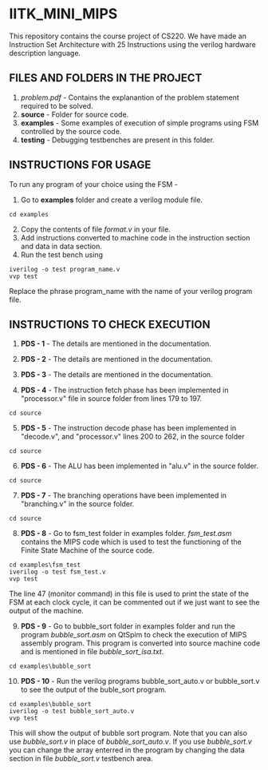 # IITK_MINI_MIPS
This repository contains the course project of CS220. We have made an Instruction Set Architecture with 25 Instructions using the verilog hardware description language.

## FILES AND FOLDERS IN THE PROJECT
1) *problem.pdf* - Contains the explanantion of the problem statement required to be solved.
2) **source** - Folder for source code.
3) **examples** - Some examples of execution of simple programs using FSM controlled by the source code.
4) **testing** - Debugging testbenches are present in this folder.


## INSTRUCTIONS FOR USAGE
To run any program of your choice using the FSM -
1) Go to **examples** folder and create a verilog module file.
```
cd examples
```
2) Copy the contents of file *format.v* in your file.
3) Add instructions converted to machine code in the instruction section and data in data section.
4) Run the test bench using
```
iverilog -o test program_name.v
vvp test
```
Replace the phrase program_name with the name of your verilog program file.

## INSTRUCTIONS TO CHECK EXECUTION
1) **PDS - 1** -  The details are mentioned in the documentation.

2) **PDS - 2** -  The details are mentioned in the documentation.

3) **PDS - 3** -  The details are mentioned in the documentation.

4) **PDS - 4** -  The instruction fetch phase has been implemented in "processor.v" file in source folder from lines 179 to 197.
```
cd source
```

5) **PDS - 5** -  The instruction decode phase has been implemented in "decode.v", and "processor.v" lines 200 to 262, in the source folder
```
cd source
```

6) **PDS - 6** - The ALU has been implemented in "alu.v" in the source folder.
```
cd source
```

7) **PDS - 7** - The branching operations have been implemented in "branching.v" in the source folder.
```
cd source
```

8) **PDS - 8** - Go to fsm_test folder in examples folder. *fsm_test.asm* contains the MIPS code which is used to test the functioning of the Finite State Machine of the source code.
```
cd examples\fsm_test
iverilog -o test fsm_test.v
vvp test
```
The line 47 (monitor command) in this file is used to print the state of the FSM at each clock cycle, it can be commented out if we just want to see the output of the machine.

9) **PDS - 9** - Go to bubble_sort folder in examples folder and run the program *bubble_sort.asm* on QtSpim to check the execution of MIPS assembly program. This program is converted into source machine code and is mentioned in file *bubble_sort_isa.txt*.
```
cd examples\bubble_sort
```
10) **PDS - 10** - Run the verilog programs bubble_sort_auto.v or bubble_sort.v to see the output of the buble_sort program.
```
cd examples\bubble_sort
iverilog -o test bubble_sort_auto.v
vvp test
```
This will show the output of bubble sort program. Note that you can also use *bubble_sort.v* in place of *bubble_sort_auto.v*.
If you use *bubble_sort.v* you can change the array enterred in the program by changing the data section in file *bubble_sort.v* testbench area.
